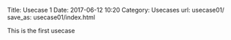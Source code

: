 Title: Usecase 1
Date: 2017-06-12 10:20
Category: Usecases
url: usecase01/
save_as: usecase01/index.html

This is the first usecase
